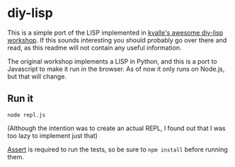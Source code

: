 # diy-lisp

This is a simple port of the LISP implemented in [kvalle's awesome diy-lisp workshop](https://github.com/kvalle/diy-lisp). If this sounds interesting you should probably go over there and read, as this readme will not contain any useful information.

The original workshop implements a LISP in Python, and this is a port to Javascript to make it run in the browser. As of now it only runs on Node.js, but that will change.

## Run it

	node repl.js

(Although the intention was to create an actual REPL, I found out that I was too lazy to implement just that)

[Assert](https://www.npmjs.org/package/assert) is required to run the tests, so be sure to `npm install` before running them.